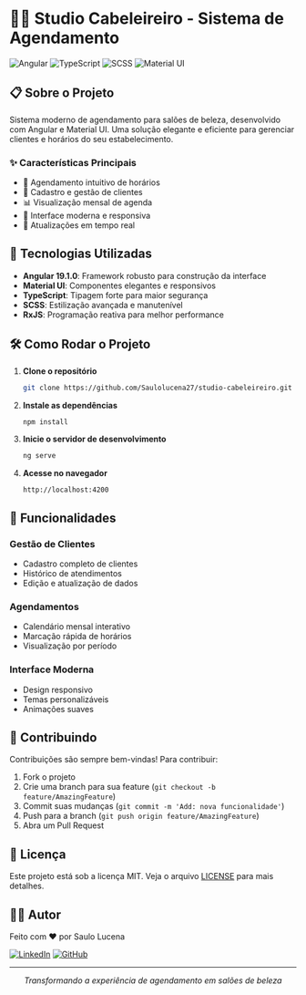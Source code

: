# 💇‍♂️ Studio Cabeleireiro - Sistema de Agendamento

![Angular](https://img.shields.io/badge/Angular-DD0031?style=for-the-badge&logo=angular&logoColor=white)
![TypeScript](https://img.shields.io/badge/TypeScript-007ACC?style=for-the-badge&logo=typescript&logoColor=white)
![SCSS](https://img.shields.io/badge/Sass-CC6699?style=for-the-badge&logo=sass&logoColor=white)
![Material UI](https://img.shields.io/badge/Material--UI-0081CB?style=for-the-badge&logo=material-ui&logoColor=white)

## 📋 Sobre o Projeto

Sistema moderno de agendamento para salões de beleza, desenvolvido com Angular e Material UI. Uma solução elegante e eficiente para gerenciar clientes e horários do seu estabelecimento.

### ✨ Características Principais

- 📅 Agendamento intuitivo de horários
- 👥 Cadastro e gestão de clientes
- 📊 Visualização mensal de agenda
- 🎨 Interface moderna e responsiva
- 🔄 Atualizações em tempo real

## 🚀 Tecnologias Utilizadas

- **Angular 19.1.0**: Framework robusto para construção da interface
- **Material UI**: Componentes elegantes e responsivos
- **TypeScript**: Tipagem forte para maior segurança
- **SCSS**: Estilização avançada e manutenível
- **RxJS**: Programação reativa para melhor performance

## 🛠️ Como Rodar o Projeto

1. **Clone o repositório**

   ```bash
   git clone https://github.com/Saulolucena27/studio-cabeleireiro.git
   ```

2. **Instale as dependências**

   ```bash
   npm install
   ```

3. **Inicie o servidor de desenvolvimento**

   ```bash
   ng serve
   ```

4. **Acesse no navegador**
   ```
   http://localhost:4200
   ```

## 📱 Funcionalidades

### Gestão de Clientes

- Cadastro completo de clientes
- Histórico de atendimentos
- Edição e atualização de dados

### Agendamentos

- Calendário mensal interativo
- Marcação rápida de horários
- Visualização por período

### Interface Moderna

- Design responsivo
- Temas personalizáveis
- Animações suaves

## 🤝 Contribuindo

Contribuições são sempre bem-vindas! Para contribuir:

1. Fork o projeto
2. Crie uma branch para sua feature (`git checkout -b feature/AmazingFeature`)
3. Commit suas mudanças (`git commit -m 'Add: nova funcionalidade'`)
4. Push para a branch (`git push origin feature/AmazingFeature`)
5. Abra um Pull Request

## 📝 Licença

Este projeto está sob a licença MIT. Veja o arquivo [LICENSE](LICENSE) para mais detalhes.

## 👨‍💻 Autor

Feito com ❤️ por Saulo Lucena

[![LinkedIn](https://img.shields.io/badge/LinkedIn-0077B5?style=for-the-badge&logo=linkedin&logoColor=white)](https://www.linkedin.com/in/saulo-lucena-01b400169/)
[![GitHub](https://img.shields.io/badge/GitHub-100000?style=for-the-badge&logo=github&logoColor=white)](https://github.com/Saulolucena27)

---

<p align="center">
  <i>Transformando a experiência de agendamento em salões de beleza</i>
</p>
